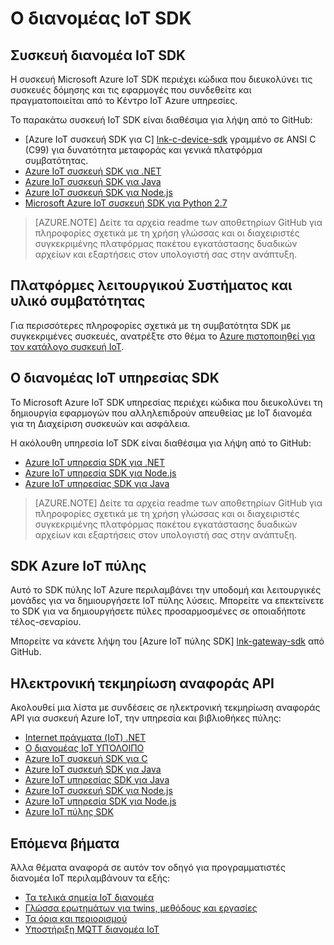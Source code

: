 <properties
 pageTitle="Οδηγός για προγραμματιστές - SDK διανομέα IoT | Microsoft Azure"
 description="Azure IoT το Κέντρο για προγραμματιστές Οδηγός - πληροφορίες και συνδέσεις για τα διάφορα SDK συσκευή και υπηρεσιών Azure IoT διανομέα."
 services="iot-hub"
 documentationCenter=""
 authors="dominicbetts"
 manager="timlt"
 editor=""/>

<tags
 ms.service="iot-hub"
 ms.devlang="multiple"
 ms.topic="article"
 ms.tgt_pltfrm="na"
 ms.workload="na"
 ms.date="09/30/2016"
 ms.author="dobett"/>

# <a name="iot-hub-sdks"></a>Ο διανομέας IoT SDK

## <a name="iot-hub-device-sdks"></a>Συσκευή διανομέα IoT SDK

Η συσκευή Microsoft Azure IoT SDK περιέχει κώδικα που διευκολύνει τις συσκευές δόμησης και τις εφαρμογές που συνδεθείτε και πραγματοποιείται από το Κέντρο IoT Azure υπηρεσίες.

Το παρακάτω συσκευή IoT SDK είναι διαθέσιμα για λήψη από το GitHub:

- [Azure IoT συσκευή SDK για C] [ lnk-c-device-sdk] γραμμένο σε ANSI C (C99) για δυνατότητα μεταφοράς και γενικά πλατφόρμα συμβατότητας.
- [Azure IoT συσκευή SDK για .NET][lnk-dotnet-device-sdk]
- [Azure IoT συσκευή SDK για Java][lnk-java-device-sdk]
- [Azure IoT συσκευή SDK για Node.js][lnk-node-device-sdk]
- [Microsoft Azure IoT συσκευή SDK για Python 2.7][lnk-python-device-sdk]

> [AZURE.NOTE] Δείτε τα αρχεία readme των αποθετηρίων GitHub για πληροφορίες σχετικά με τη χρήση γλώσσας και οι διαχειριστές συγκεκριμένης πλατφόρμας πακέτου εγκατάστασης δυαδικών αρχείων και εξαρτήσεις στον υπολογιστή σας στην ανάπτυξη.

## <a name="os-platforms-and-hardware-compatibility"></a>Πλατφόρμες λειτουργικού Συστήματος και υλικό συμβατότητας

Για περισσότερες πληροφορίες σχετικά με τη συμβατότητα SDK με συγκεκριμένες συσκευές, ανατρέξτε στο θέμα το [Azure πιστοποιηθεί για τον κατάλογο συσκευή IoT][lnk-certified].

## <a name="iot-hub-service-sdks"></a>Ο διανομέας IoT υπηρεσίας SDK

Το Microsoft Azure IoT SDK υπηρεσίας περιέχει κώδικα που διευκολύνει τη δημιουργία εφαρμογών που αλληλεπιδρούν απευθείας με IoT διανομέα για τη Διαχείριση συσκευών και ασφάλεια.

Η ακόλουθη υπηρεσία IoT SDK είναι διαθέσιμα για λήψη από το GitHub:

- [Azure IoT υπηρεσία SDK για .NET][lnk-dotnet-service-sdk]
- [Azure IoT υπηρεσία SDK για Node.js][lnk-node-service-sdk]
- [Azure IoT υπηρεσίας SDK για Java][lnk-java-service-sdk]

> [AZURE.NOTE] Δείτε τα αρχεία readme των αποθετηρίων GitHub για πληροφορίες σχετικά με τη χρήση γλώσσας και οι διαχειριστές συγκεκριμένης πλατφόρμας πακέτου εγκατάστασης δυαδικών αρχείων και εξαρτήσεις στον υπολογιστή σας στην ανάπτυξη.

## <a name="azure-iot-gateway-sdk"></a>SDK Azure IoT πύλης

Αυτό το SDK πύλης IoT Azure περιλαμβάνει την υποδομή και λειτουργικές μονάδες για να δημιουργήσετε IoT πύλης λύσεις. Μπορείτε να επεκτείνετε το SDK για να δημιουργήσετε πύλες προσαρμοσμένες σε οποιαδήποτε τέλος-σεναρίου.

Μπορείτε να κάνετε λήψη του [Azure IoT πύλης SDK] [ lnk-gateway-sdk] από GitHub.

## <a name="online-api-reference-documentation"></a>Ηλεκτρονική τεκμηρίωση αναφοράς API

Ακολουθεί μια λίστα με συνδέσεις σε ηλεκτρονική τεκμηρίωση αναφοράς API για συσκευή Azure IoT, την υπηρεσία και βιβλιοθήκες πύλης:

- [Internet πράγματα (IoT) .NET][lnk-dotnet-ref]
- [Ο διανομέας IoT ΥΠΌΛΟΙΠΟ][lnk-rest-ref]
- [Azure IoT συσκευή SDK για C][lnk-c-ref]
- [Azure IoT συσκευή SDK για Java][lnk-java-ref]
- [Azure IoT υπηρεσίας SDK για Java][lnk-java-service-ref]
- [Azure IoT συσκευή SDK για Node.js][lnk-node-ref]
- [Azure IoT υπηρεσία SDK για Node.js][lnk-node-service-ref]
- [Azure IoT πύλης SDK][lnk-gateway-ref]

## <a name="next-steps"></a>Επόμενα βήματα

Άλλα θέματα αναφορά σε αυτόν τον οδηγό για προγραμματιστές διανομέα IoT περιλαμβάνουν τα εξής:

- [Τα τελικά σημεία IoT διανομέα][lnk-devguide-endpoints]
- [Γλώσσα ερωτημάτων για twins, μεθόδους και εργασίες][lnk-devguide-query]
- [Τα όρια και περιορισμού][lnk-devguide-quotas]
- [Υποστήριξη MQTT διανομέα IoT][lnk-devguide-mqtt]

<!-- Links and images -->

[lnk-c-device-sdk]: https://github.com/Azure/azure-iot-sdks/blob/master/c/readme.md
[lnk-dotnet-device-sdk]: https://github.com/Azure/azure-iot-sdks/blob/master/csharp/device/readme.md
[lnk-java-device-sdk]: https://github.com/Azure/azure-iot-sdks/blob/master/java/device/readme.md
[lnk-dotnet-service-sdk]: https://github.com/Azure/azure-iot-sdks/blob/master/csharp/service/README.md
[lnk-java-service-sdk]: https://github.com/Azure/azure-iot-sdks/blob/master/java/service/readme.md
[lnk-node-device-sdk]: https://github.com/Azure/azure-iot-sdks/blob/master/node/device/readme.md
[lnk-node-service-sdk]: https://github.com/Azure/azure-iot-sdks/blob/master/node/service/README.md
[lnk-python-device-sdk]: https://github.com/Azure/azure-iot-sdks/blob/master/python/device/readme.md
[lnk-certified]: https://catalog.azureiotsuite.com/
[lnk-gateway-sdk]: https://github.com/Azure/azure-iot-gateway-sdk/blob/master/README.md

[lnk-dotnet-ref]: https://msdn.microsoft.com/library/mt488521.aspx
[lnk-c-ref]: http://azure.github.io/azure-iot-sdks/c/api_reference/index.html
[lnk-java-ref]: http://azure.github.io/azure-iot-sdks/java/device/api_reference/index.html
[lnk-node-ref]: http://azure.github.io/azure-iot-sdks/node/api_reference/azure-iot-device/1.0.15/index.html
[lnk-rest-ref]: https://msdn.microsoft.com/library/mt548492.aspx
[lnk-java-service-ref]: http://azure.github.io/azure-iot-sdks/java/service/api_reference/index.html
[lnk-node-service-ref]: http://azure.github.io/azure-iot-sdks/node/api_reference/azure-iothub/1.0.17/index.html
[lnk-gateway-ref]: http://azure.github.io/azure-iot-gateway-sdk/api_reference/c/html/

[lnk-devguide-endpoints]: iot-hub-devguide-endpoints.md
[lnk-devguide-quotas]: iot-hub-devguide-quotas-throttling.md
[lnk-devguide-query]: iot-hub-devguide-query-language.md
[lnk-devguide-mqtt]: iot-hub-mqtt-support.md